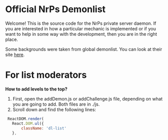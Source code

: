 # Official NrPs Demonlist
Welcome! This is the source code for the NrPs private server daemon. If you are interested in how a particular mechanic is implemented or if you want to help in some way with the development, then you are in the right place.


Some backgrounds were taken from global demonlist. You can look at their site [here](https://demonlist.org/).

# For list moderators 
**How to add levels to the top?**
1. First, open the addDemon.js or addChallenge.js file, depending on what you are going to add. Both files are in ./js.
2. Scroll down and find the following lines:

 ```js
  ReactDOM.render(
    React.DOM.ul({
        className: 'dl-list'
    }, 
 ```
